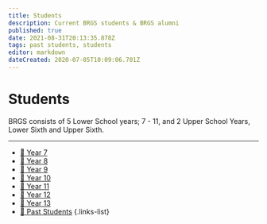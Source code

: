 ```yaml
---
title: Students
description: Current BRGS students & BRGS alumni
published: true
date: 2021-08-31T20:13:35.878Z
tags: past students, students
editor: markdown
dateCreated: 2020-07-05T10:09:06.701Z
---
```


# Students
BRGS consists of 5 Lower School years; 7 - 11, and 2 Upper School Years, Lower Sixth and Upper Sixth.
___
- [👶 Year 7](/students/intake21)
- [🧒 Year 8](/students/intake20)
- [🧒 Year 9](/students/intake19)
- [🧑 Year 10](/students/intake18)
- [🧓 Year 11](/students/intake17)
- [🧑 Year 12](/students/intake16)
- [🧓 Year 13](/students/intake15)
- [🧓 Past Students](/students/past)
{.links-list}